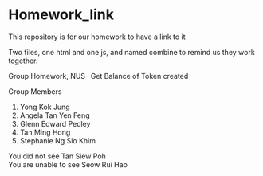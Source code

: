 # Homework_link
This repository is for our homework to have a link to it

Two files, one html and one js, and named combine to remind us they work together.

Group Homework, NUS– Get Balance of Token created

Group Members

1. Yong Kok Jung
2. Angela Tan Yen Feng
3. Glenn Edward Pedley
4. Tan Ming Hong
5. Stephanie Ng Sio Khim



You did not see Tan Siew Poh <br/>
You are unable to see Seow Rui Hao
